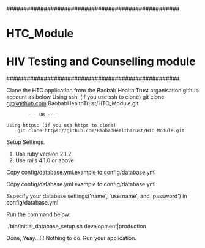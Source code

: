 ###################################################
# HTC_Module
# HIV Testing and Counselling module
###################################################

Clone the HTC application from the Baobab Health Trust organisation github account as below
    Using ssh: (if you use ssh to clone)
        git clone git@github.com:BaobabHealthTrust/HTC_Module.git

            --- OR ---

    Using https: (if you use https to clone)
        git clone https://github.com/BaobabHealthTrust/HTC_Module.git

Setup Settings.

1. Use ruby version 2.1.2 
2. Use rails 4.1.0 or above

Copy config/database.yml.example to config/database.yml

Copy config/database.yml.example to config/database.yml

Sspecify your database settings('name', 'username', and 'password') in config/database.yml

Run the command below:

  ./bin/initial_database_setup.sh development|production

Done, Yeay...!!!
Nothing to do.
Run your application.
